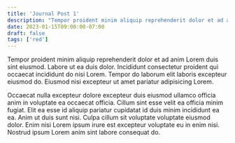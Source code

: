 ```yaml
---
title: 'Journal Post 1'
description: "Tempor proident minim aliquip reprehenderit dolor et ad anim Lorem duis sint eiusmod."
date: 2023-01-15T09:00:00-07:00
draft: false
tags: ['red']
---
```


Tempor proident minim aliquip reprehenderit dolor et ad anim Lorem duis sint 
eiusmod. Labore ut ea duis dolor. Incididunt consectetur proident qui occaecat 
incididunt do nisi Lorem. Tempor do laborum elit laboris excepteur eiusmod do. 
Eiusmod nisi excepteur ut amet pariatur adipisicing Lorem.

Occaecat nulla excepteur dolore excepteur duis eiusmod ullamco officia anim in 
voluptate ea occaecat officia. Cillum sint esse velit ea officia minim fugiat. 
Elit ea esse id aliquip pariatur cupidatat id duis minim incididunt ea ea. Anim 
ut duis sunt nisi. Culpa cillum sit voluptate voluptate eiusmod dolor. Enim 
nisi Lorem ipsum irure est excepteur voluptate eu in enim nisi. Nostrud ipsum 
Lorem anim sint labore consequat do.
